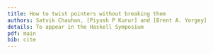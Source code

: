 ```yaml
---
title: How to twist pointers without breaking them
authors: Satvik Chauhan, [Piyush P Kurur] and [Brent A. Yorgey]
details: To appear in the Haskell Symposium
pdf: main
bib: cite
---
```

